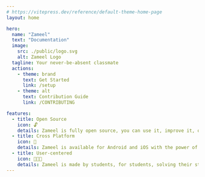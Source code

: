 ```yaml
---
# https://vitepress.dev/reference/default-theme-home-page
layout: home

hero:
  name: "Zameel"
  text: "Documentation"
  image:
    src: ./public/logo.svg
    alt: Zameel Logo
  tagline: Your never-be-absent classmate
  actions:
    - theme: brand
      text: Get Started
      link: /setup
    - theme: alt
      text: Contribution Guide
      link: /CONTRIBUTING

features:
  - title: Open Source
    icon: 🔓
    details: Zameel is fully open source, you can use it, improve it, or make your own from it.
  - title: Cross Platform
    icon: 📱
    details: Zameel is available for Android and iOS with the power of Capacitor.
  - title: User-centered
    icon: 👩🏻‍🎓
    details: Zameel is made by students, for students, solving their studying-related problems!
---
```

